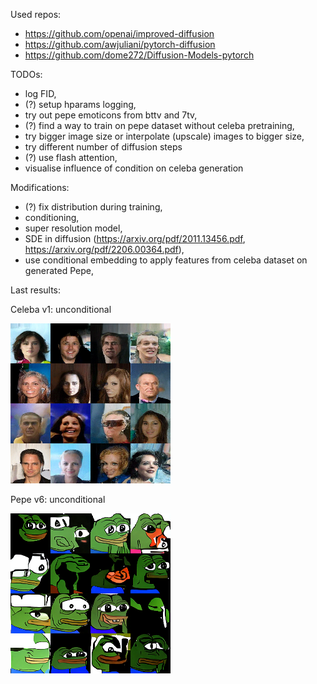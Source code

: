 Used repos:
 - https://github.com/openai/improved-diffusion
 - https://github.com/awjuliani/pytorch-diffusion
 - https://github.com/dome272/Diffusion-Models-pytorch

TODOs:
 - log FID,
 - (?) setup hparams logging,
 - try out pepe emoticons from bttv and 7tv,
 - (?) find a way to train on pepe dataset without celeba pretraining,
 - try bigger image size or interpolate (upscale) images to bigger size,
 - try different number of diffusion steps
 - (?) use flash attention,
 - visualise influence of condition on celeba generation

Modifications:
 - (?) fix distribution during training,
 - conditioning,
 - super resolution model,
 - SDE in diffusion (https://arxiv.org/pdf/2011.13456.pdf, https://arxiv.org/pdf/2206.00364.pdf),
 - use conditional embedding to apply features from celeba dataset on generated Pepe,

Last results:

Celeba v1: unconditional

![last_results_celeba_v1](docs/celeba/final_pred.png)

Pepe v6: unconditional

![last_results_pepe_v6](docs/pepe/final_pred.png)